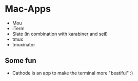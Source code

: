 # Mac-Apps

* Mou
* iTerm
* Slate (in combination with karabiner and seil)
* tmux
* tmuxinator

## Some fun

* Cathode is an app to make the terminal more "beatiful" :)

